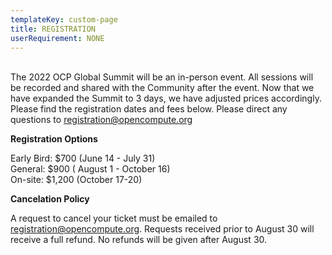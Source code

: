 ```yaml
---
templateKey: custom-page
title: REGISTRATION
userRequirement: NONE
---
```

<BR>The 2022 OCP Global Summit will be an in-person event. All sessions will be recorded and shared with the Community after the event. Now that we have expanded the Summit to 3 days, we have adjusted prices accordingly. Please find the registration dates and fees below. Please direct any questions to [registration@opencompute.org](mailto:registration@opencompute.org)

**Registration Options**

Early Bird: $700 (June 14 - July 31)\
General: $900 ( August 1 - October 16)\
On-site: $1,200 (October 17-20)

**Cancelation Policy**

A request to cancel your ticket must be emailed to [registration@opencompute.org](mailto:registration@opencompute.org). Requests received prior to August 30 will receive a full refund. No refunds will be given after August 30.